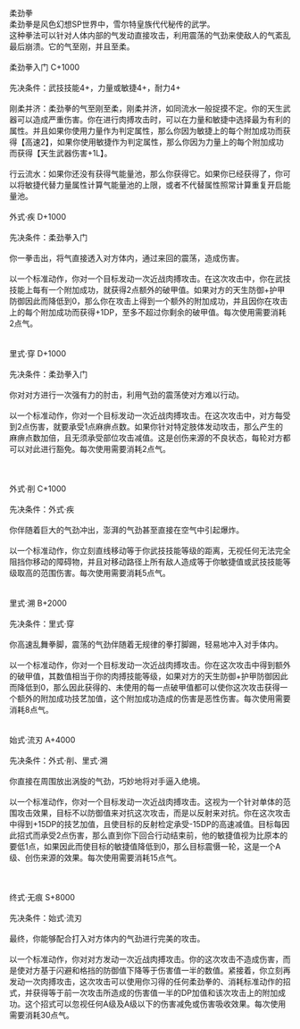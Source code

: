 <title>柔劲拳</title>
<meta name="GENERATOR" content="WinCHM">
<meta http-equiv="Content-Type" content="text/html; charset=gb2312">
<br>柔劲拳
<br>柔劲拳是风色幻想SP世界中，雪尔特皇族代代秘传的武学。
<br>这种拳法可以针对人体内部的气发动直接攻击，利用震荡的气劲来使敌人的气紊乱最后崩溃。它的气至刚，并且至柔。
<br>
<br>柔劲拳入门 C+1000
<br>
<br>先决条件：武技技能4+，力量或敏捷4+，耐力4+
<br>
<br>刚柔并济：柔劲拳的气至刚至柔，刚柔并济，如同流水一般捉摸不定。你的天生武器可以造成严重伤害。你在进行肉搏攻击时，可以在力量和敏捷中选择最为有利的属性。并且如果你使用力量作为判定属性，那么你因为敏捷上的每个附加成功而获得【高速2】，如果你使用敏捷作为判定属性，那么你因为力量上的每个附加成功而获得【天生武器伤害+1L】。
<br>
<br>行云流水：如果你还没有获得气能量池，那么你获得它。如果你已经获得了，你可以将敏捷代替力量属性计算气能量池的上限，或者不代替属性照常计算重复开启能量池。
<br>
<br>外式·疾 D+1000
<br>
<br>先决条件：柔劲拳入门
<br>
<br>你一拳击出，将气直接透入对方体内，通过来回的震荡，造成伤害。
<br>
<br>以一个标准动作，你对一个目标发动一次近战肉搏攻击。在这次攻击中，你在武技技能上每有一个附加成功，就获得2点额外的破甲值。如果对方的天生防御+护甲防御因此而降低到0，那么你在攻击上得到一个额外的附加成功，并且因你在攻击上的每个附加成功而获得+1DP，至多不超过你剩余的破甲值。每次使用需要消耗2点气。
<br>
<br>
<br>里式·穿 D+1000
<br>
<br>先决条件：柔劲拳入门
<br>
<br>你对对方进行一次强有力的肘击，利用气劲的震荡使对方难以行动。
<br>
<br>以一个标准动作，你对一个目标发动一次近战肉搏攻击。在这次攻击中，对方每受到2点伤害，就要承受1点麻痹点数。如果你针对特定肢体发动攻击，那么产生的麻痹点数加倍，且无须承受部位攻击减值。这是创伤来源的不良状态，每轮对方都可以对此进行豁免。每次使用需要消耗2点气。
<br>
<br>
<br>
<br>外式·削 C+1000
<br>
<br>先决条件：外式·疾
<br>
<br>你伴随着巨大的气劲冲出，澎湃的气劲甚至直接在空气中引起爆炸。
<br>
<br>以一个标准动作，你立刻直线移动等于你武技技能等级的距离，无视任何无法完全阻挡你移动的障碍物，并且对移动路径上所有敌人造成等于你敏捷值或武技技能等级取高的范围伤害。每次使用需要消耗5点气。
<br>
<br>
<br>里式·溯 B+2000
<br>
<br>先决条件：里式·穿
<br>
<br>你高速乱舞拳脚，震荡的气劲伴随着无规律的拳打脚踢，轻易地冲入对手体内。
<br>
<br>以一个标准动作，你对一个目标发动一次近战肉搏攻击。你在这次攻击中得到额外的破甲值，其数值相当于你的肉搏技能等级，如果对方的天生防御+护甲防御因此而降低到0，那么因此获得的、未使用的每一点破甲值都可以使你这次攻击获得一个额外的附加成功技艺加值，这个附加成功造成的伤害是恶性伤害。每次使用需要消耗8点气。
<br>
<br>
<br>始式·流刃 A+4000
<br>
<br>先决条件：外式·削、里式·溯
<br>
<br>你直接在周围放出涡旋的气劲，巧妙地将对手逼入绝境。
<br>
<br>以一个标准动作，你对一个目标发动一次近战肉搏攻击。这视为一个针对单体的范围攻击效果，目标不以防御值来对抗这次攻击，而是以反射来对抗。你在这次攻击中得到+15DP的技艺加值，且使目标的反射检定承受-15DP的高速减值。目标每因此招式而承受2点伤害，那么直到你下回合行动结束前，他的敏捷值视为比原本的要低1点，如果因此而使目标的敏捷值降低到0，那么目标震慑一轮，这是一个A级、创伤来源的效果。每次使用需要消耗15点气。
<br>
<br>
<br>
<br>终式·无痕 S+8000
<br>
<br>先决条件：始式·流刃
<br>
<br>最终，你能够配合打入对方体内的气劲进行完美的攻击。
<br>
<br>以一个标准动作，你对对方发动一次近战肉搏攻击。你的这次攻击不造成伤害，而是使对方基于闪避和格挡的防御值下降等于伤害值一半的数值。紧接着，你立刻再发动一次肉搏攻击，这次攻击可以使用你习得的任何柔劲拳的、消耗标准动作的招式，并获得等于前一次攻击所造成的伤害值一半的DP加值和该次攻击上的附加成功。这个招式可以忽视任何A级及A级以下的伤害减免或伤害吸收效果。每次使用需要消耗30点气。
<br>